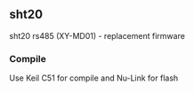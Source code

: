 ## **sht20**

sht20 rs485 (XY-MD01) - replacement firmware

### **Compile**

Use Keil C51 for compile and Nu-Link for flash


